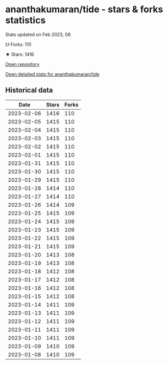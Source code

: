 # ananthakumaran/tide - stars & forks statistics

Stats updated on Feb 2023, 06

☋ Forks: 110

★ Stars: 1416

[Open repository](https://github.com/ananthakumaran/tide)

[Open detailed stats for ananthakumaran/tide](https://reviewgithub.com/rep/ananthakumaran/tide)

## Historical data
| Date | Stars | Forks |
|------|-------|-------|
| 2023-02-06 | 1416 | 110 | 
| 2023-02-05 | 1415 | 110 | 
| 2023-02-04 | 1415 | 110 | 
| 2023-02-03 | 1415 | 110 | 
| 2023-02-02 | 1415 | 110 | 
| 2023-02-01 | 1415 | 110 | 
| 2023-01-31 | 1415 | 110 | 
| 2023-01-30 | 1415 | 110 | 
| 2023-01-29 | 1415 | 110 | 
| 2023-01-28 | 1414 | 110 | 
| 2023-01-27 | 1414 | 110 | 
| 2023-01-26 | 1414 | 109 | 
| 2023-01-25 | 1415 | 109 | 
| 2023-01-24 | 1415 | 109 | 
| 2023-01-23 | 1415 | 109 | 
| 2023-01-22 | 1415 | 109 | 
| 2023-01-21 | 1415 | 109 | 
| 2023-01-20 | 1413 | 108 | 
| 2023-01-19 | 1413 | 108 | 
| 2023-01-18 | 1412 | 108 | 
| 2023-01-17 | 1412 | 108 | 
| 2023-01-16 | 1412 | 108 | 
| 2023-01-15 | 1412 | 108 | 
| 2023-01-14 | 1411 | 109 | 
| 2023-01-13 | 1411 | 109 | 
| 2023-01-12 | 1411 | 109 | 
| 2023-01-11 | 1411 | 109 | 
| 2023-01-10 | 1411 | 109 | 
| 2023-01-09 | 1410 | 109 | 
| 2023-01-08 | 1410 | 109 | 

